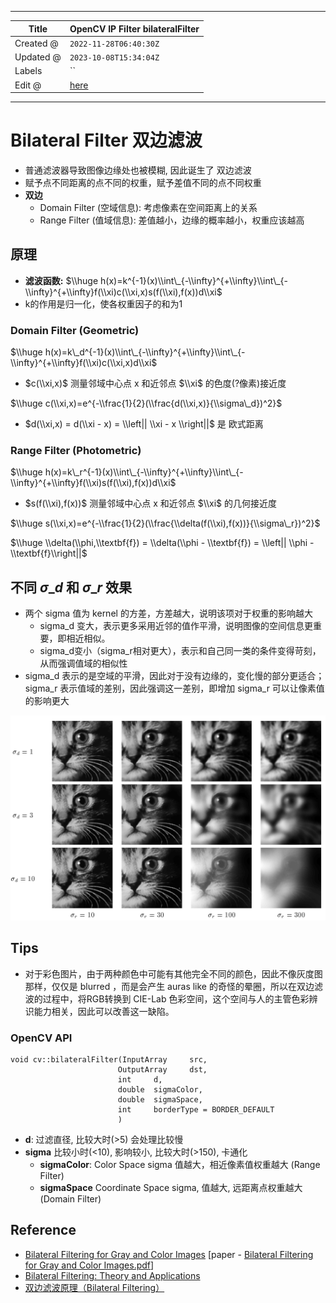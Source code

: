 -----

| Title     | OpenCV IP Filter bilateralFilter                      |
| --------- | ----------------------------------------------------- |
| Created @ | `2022-11-28T06:40:30Z`                                |
| Updated @ | `2023-10-08T15:34:04Z`                                |
| Labels    | \`\`                                                  |
| Edit @    | [here](https://github.com/junxnone/aiwiki/issues/317) |

-----

# Bilateral Filter 双边滤波

  - 普通滤波器导致图像边缘处也被模糊, 因此诞生了 双边滤波
  - 赋予点不同距离的点不同的权重，赋予差值不同的点不同权重
  - **双边**
      - Domain Filter (空域信息): 考虑像素在空间距离上的关系
      - Range Filter (值域信息): 差值越小，边缘的概率越小，权重应该越高

## 原理

  - **滤波函数:** $\\huge
    h(x)=k^{-1}(x)\\int\_{-\\infty}^{+\\infty}\\int\_{-\\infty}^{+\\infty}f(\\xi)c(\\xi,x)s(f(\\xi),f(x))d\\xi$
  - k的作用是归一化，使各权重因子的和为1

### Domain Filter (Geometric)

$\\huge
h(x)=k\_d^{-1}(x)\\int\_{-\\infty}^{+\\infty}\\int\_{-\\infty}^{+\\infty}f(\\xi)c(\\xi,x)d\\xi$

  - $c(\\xi,x)$ 测量邻域中心点 x 和近邻点 $\\xi$ 的色度(?像素)接近度

$\\huge c(\\xi,x)=e^{-\\frac{1}{2}(\\frac{d(\\xi,x)}{\\sigma\_d})^2}$

  - $d(\\xi,x) = d(\\xi - x) = \\left|| \\xi - x \\right||$ 是 欧式距离

### Range Filter (Photometric)

$\\huge
h(x)=k\_r^{-1}(x)\\int\_{-\\infty}^{+\\infty}\\int\_{-\\infty}^{+\\infty}f(\\xi)s(f(\\xi),f(x))d\\xi$

  - $s(f(\\xi),f(x))$ 测量邻域中心点 x 和近邻点 $\\xi$ 的几何接近度

$\\huge
s(\\xi,x)=e^{-\\frac{1}{2}(\\frac{\\delta(f(\\xi),f(x))}{\\sigma\_r})^2}$

$\\huge \\delta(\\phi,\\textbf{f}) = \\delta(\\phi - \\textbf{f}) =
\\left|| \\phi - \\textbf{f}\\right||$

## 不同 $σ\_d$ 和 $σ\_r$ 效果

  - 两个 sigma 值为 kernel 的方差，方差越大，说明该项对于权重的影响越大
      - sigma\_d 变大，表示更多采用近邻的值作平滑，说明图像的空间信息更重要，即相近相似。
      - sigma\_d变小（sigma\_r相对更大），表示和自己同一类的条件变得苛刻，从而强调值域的相似性
  - sigma\_d 表示的是空域的平滑，因此对于没有边缘的，变化慢的部分更适合；sigma\_r 表示值域的差别，因此强调这一差别，即增加
    sigma\_r 可以让像素值的影响更大

![image](media/8de212fcd43f13c2184c939d0ea6cb1ab6e65afd.png)

## Tips

  - 对于彩色图片，由于两种颜色中可能有其他完全不同的颜色，因此不像灰度图那样，仅仅是 blurred ，而是会产生 auras like
    的奇怪的晕圈，所以在双边滤波的过程中，将RGB转换到 CIE-Lab
    色彩空间，这个空间与人的主管色彩辨识能力相关，因此可以改善这一缺陷。

### OpenCV API

``` 
void cv::bilateralFilter(InputArray     src,
                        OutputArray     dst,
                        int     d,
                        double  sigmaColor,
                        double  sigmaSpace,
                        int     borderType = BORDER_DEFAULT 
                        )   
```

  - **d**: 过滤直径, 比较大时(\>5) 会处理比较慢
  - **sigma** 比较小时(\<10), 影响较小, 比较大时(\>150), 卡通化
      - **sigmaColor**: Color Space sigma 值越大，相近像素值权重越大 (Range Filter)
      - **sigmaSpace** Coordinate Space sigma, 值越大, 远距离点权重越大 (Domain
        Filter)

## Reference

  - [Bilateral Filtering for Gray and Color
    Images](https://homepages.inf.ed.ac.uk/rbf/CVonline/LOCAL_COPIES/MANDUCHI1/Bilateral_Filtering.html)
    \[paper - [Bilateral Filtering for Gray and Color
    Images.pdf](https://github.com/junxnone/aiwiki/files/12840067/Bilateral.Filtering.for.Gray.and.Color.Images.pdf)\]
  - [Bilateral Filtering: Theory and
    Applications](https://people.csail.mit.edu/sparis/publi/2009/fntcgv/Paris_09_Bilateral_filtering.pdf)
  - [双边滤波原理（Bilateral
    Filtering）](https://zhuanlan.zhihu.com/p/161665205)
